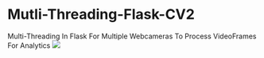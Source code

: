 # Mutli-Threading-Flask-CV2
Multi-Threading In Flask For Multiple Webcameras To Process VideoFrames For Analytics 
<a href="https://github.com/Abhishek010397/github-profile-trophy/network/members">
    <img src="https://img.shields.io/github/forks/Abhishek010397/Mutli-Threading-Flask-CV2/github-profile-trophy"/> 
</a>
